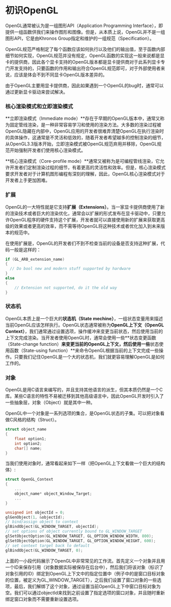 # 初识OpenGL

OpenGL通常被认为是一组图形API（Application Programming Interface），即提供一组函数供我们来操作图形和图像。但是，从本质上说，OpenGL并不是一组图形API，它是由Khronos Group指定和维护的一组规范（Specification）。

OpenGL规范严格制定了每个函数应该如何执行以及他们的输出值，至于函数内部细节如何实现，OpenGL规范并没有规定，OpenGL函数的实现这一般来说都是显卡的提供商，因此各个显卡支持的OpenGL版本都是显卡提供商对于此系列显卡专门开发支持的，只要函数的作用和输出符合OpenGL规范即可，对于外部使用者来说，应该是体会不到不同显卡OpenGL版本差异的。

由于OpenGL主要用显卡提供商，因此如果遇到一个OpenGL的bug时，通常可以通过更新显卡驱动来尝试解决。

### 核心渲染模式和立即渲染模式

**立即渲染模式（Immediate mode）**存在于早期的OpenGL版本中，通常又称为固定管线渲染，是一种非常容易学习和使用的渲染方法。大多数的渲染过程被OpenGL隐藏在内部中，OpenGL应用的开发者很难弄清楚OpenGL在执行渲染时的具体操作，这通常是不灵活和低效的，随着开发者希望越多的控制渲染的细节，从OpenGL3.3版本开始，立即渲染模式被OpenGL规范弃用并移除，OpenGL规范开始强制开发者们使用核心渲染模式。

**核心渲染模式（Core-profile mode）**通常又被称为是可编程管线渲染，它允许开发者们定制渲染过程的细节，有着更高的灵活性和效率。但是，核心渲染模式要求开发者对于计算机图形编程有深刻的理解，因此，OpenGL核心渲染模式对于开发者上手更加困难。

### 扩展

OpenGL的一大特性就是它支持**扩展（Extensions）**。当一家显卡提供商使用了新的渲染技术或者巨大的渲染优化，通常会以扩展的形式发布在显卡驱动中，只要允许OpenGL程序的硬件支持这个扩展，开发者就可以直接使用新的扩展来获取更高级的效果或者更高的效率，而不需等待OpenGL将这种技术或者优化加入到未来版本的规范中。

在使用扩展是，OpenGL的开发者们不到不检查当前的设备是否支持这种扩展，代码一般是这样的：

```c++
if (GL_ARB_extension_name)
{
  // Do bool new and modern stuff supported by hardware
}
else
{
	// Extension not supported, do it the old way
}
```

### 状态机

OpenGL本质上是一个巨大的**状态机（State mechine）**，一组状态变量用来描述当前OpenGL应该怎样执行。OpenGL状态通常被称为**OpenGL上下文（OpenGL Context）**，我们通常通过设置选项，操作缓冲来变更当前状态，然后使用当前的上下文完成渲染。当开发者使用OpenGL时，通常会使用一些**状态变更函数（State-change function）**来变更当前的OpenGL上下文，然后使用一些**状态使用函数（State-using function）**来命令OpenGL根据当前的上下文完成一些操作。只要我们记住OpenGL是一个大的状态机，我们就更容易理解OpenGL是如何工作的。

### 对象

OpenGL是用C语言来编写的，并且支持其他语言的派生，但其本质仍然是一个C库。某些C语言的特性不易被迁移到其他高级语言中，因此OpenGL开发时引入了一些抽象层，对象（Object）就是其中一种。

OpenGL中一个对象是一系列选项的集合，是OpenGL状态的子集。可以把对象看做C风格的结构（Struct）。

```c++
struct object_name
{
	float option1;
	int option2;
	char[] name;
}
```

当我们使用对象时，通常看起来如下一样（把OpenGL上下文看做一个巨大的结构体）:

```c++
struct OpenGL_Context
{
	...
	object_name* object_Window_Target;
	...
}
```

```c++
unsigned int objectId = 0;
glGenObject(1, &objectId);
// bind/assign object to context
glBindObject(GL_WINDOW_TARGET, objectId);
// set options of object currently bound to GL_WINDOW_TARGET
glSetObjectOption(GL_WINDOW_TARGET, GL_OPTION_WINDOW_WIDTH, 800);
glSetObjectOption(GL_WINDOW_TARGET, GL_OPTION_WINDOW_HEIGHT, 600);
// set context target back to default
glBindObject(GL_WINDOW_TARGET, 0);
```

上面的一小段代码展示了OpenGL中非常常见的工作流。首先定义一个对象并且用一个ID来保存引用（对象数据实际被保存在后台中），然后我们将该对象（标识了对象引用的ID）绑定到OpenGL上下文中的指定位置中（例子中的是窗口目标对象的位置，被定义为GL_WINDOW_TARGET），之后我们设置了窗口对象的一些选项，最后，我们解绑了这个对象，通过设置当前OpenGL上下中窗口目标对象为空。我们可以通过objectId来找到之前设置了指定选项的窗口对象，并且随时重新绑定窗口对象而不需要重新设置选项。